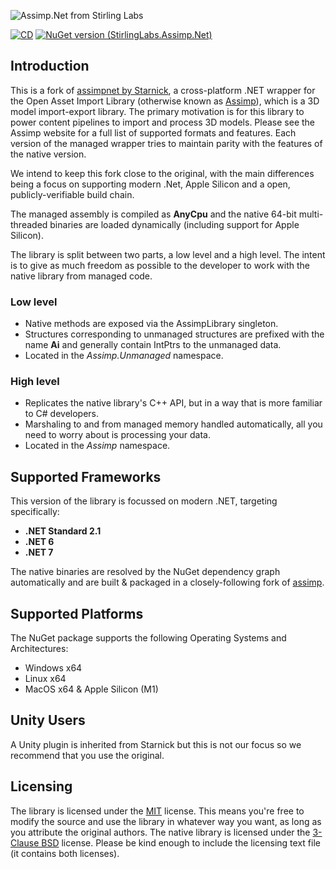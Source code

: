 ![Assimp.Net from Stirling Labs](https://raw.githubusercontent.com/StirlingLabs/Assimp.Net/main/Assimp.Net.jpg)

[![CD](https://github.com/StirlingLabs/Assimp.Net/actions/workflows/deploy.yaml/badge.svg)](https://github.com/StirlingLabs/Assimp.Net/actions/workflows/deploy.yaml) [![NuGet version (StirlingLabs.Assimp.Net)](https://img.shields.io/nuget/v/StirlingLabs.Assimp.Net.svg?style=flat-square)](https://www.nuget.org/packages/StirlingLabs.Assimp.Net/)

## Introduction ##
This is a fork of [assimpnet by Starnick](https://bitbucket.org/Starnick/assimpnet), a cross-platform .NET wrapper for the Open Asset Import Library (otherwise known as [Assimp](https://github.com/StirlingLabs/assimp)), which is a 3D model import-export library. The primary motivation is for this library to power content pipelines to import and process 3D models. Please see the Assimp website for a full list of supported formats and features. Each version of the managed wrapper tries to maintain parity with the features of the native version.

We intend to keep this fork close to the original, with the main differences being a focus on supporting modern .Net, Apple Silicon and a open, publicly-verifiable build chain.

The managed assembly is compiled as **AnyCpu** and the native 64-bit multi-threaded binaries are loaded dynamically (including support for Apple Silicon).

The library is split between two parts, a low level and a high level. The intent is to give as much freedom as possible to the developer to work with the native library from managed code.

### Low level ###

* Native methods are exposed via the AssimpLibrary singleton.
* Structures corresponding to unmanaged structures are prefixed with the name **Ai** and generally contain IntPtrs to the unmanaged data.
* Located in the *Assimp.Unmanaged* namespace.

### High level ###

* Replicates the native library's C++ API, but in a way that is more familiar to C# developers.
* Marshaling to and from managed memory handled automatically, all you need to worry about is processing your data.
* Located in the *Assimp* namespace.

## Supported Frameworks ##

This version of the library is focussed on modern .NET, targeting specifically:

* **.NET Standard 2.1**
* **.NET 6**
* **.NET 7**

The native binaries are resolved by the NuGet dependency graph automatically and are built & packaged in a closely-following fork of [assimp](https://github.com/StirlingLabs/assimp).

## Supported Platforms ##

The NuGet package supports the following Operating Systems and Architectures:

* Windows x64
* Linux x64
* MacOS x64 & Apple Silicon (M1)

## Unity Users ##

A Unity plugin is inherited from Starnick but this is not our focus so we recommend that you use the original.

## Licensing ##

The library is licensed under the [MIT](https://opensource.org/licenses/MIT) license. This means you're free to modify the source and use the library in whatever way you want, as long as you attribute the original authors. The native library is licensed under the [3-Clause BSD](https://opensource.org/licenses/BSD-3-Clause) license. Please be kind enough to include the licensing text file (it contains both licenses).
